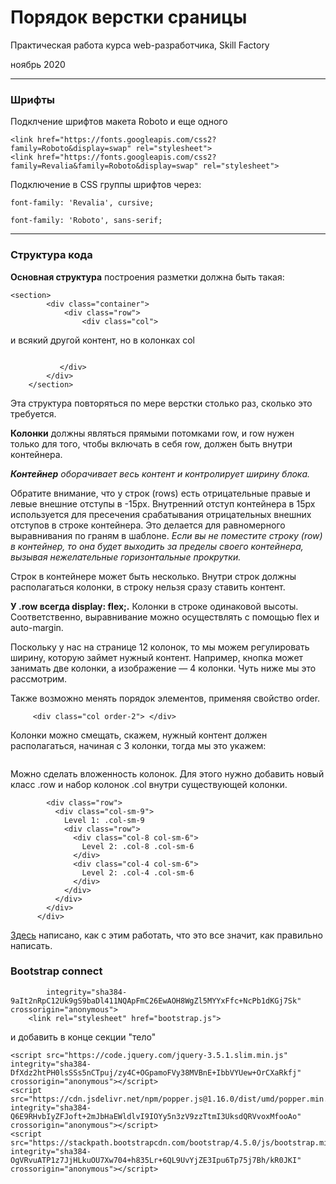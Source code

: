 # Порядок верстки сраницы

Практическая работа курса web-разработчика, Skill Factory

ноябрь 2020

---
### Шрифты

Подклчение шрифтов макета Roboto и еще одного

```<link rel="preconnect" href="https://fonts.gstatic.com"> 
<link href="https://fonts.googleapis.com/css2?family=Roboto&display=swap" rel="stylesheet">
<link href="https://fonts.googleapis.com/css2?family=Revalia&family=Roboto&display=swap" rel="stylesheet">
```

Подключение в CSS группы шрифтов через:

```font-family: 'Revalia', cursive;```

```font-family: 'Roboto', sans-serif;```

---
### Структура кода

**Основная структура** построения разметки должна быть такая:

```
<section>
        <div class="container">
            <div class="row">
                <div class="col">
```
и всякий другой контент, но в колонках col
```

           </div>
        </div>
    </section>
```
Эта структура повторяться по мере верстки столько раз, сколько это требуется.

**Колонки** должны являться прямыми потомками row, и row нужен только для того, чтобы включать в себя row, должен быть внутри контейнера. 

***Контейнер*** *оборачивает весь контент и контролирует ширину блока.*

Обратите внимание, что у строк (rows) есть отрицательные правые и левые внешние отступы в -15px. Внутренний отступ контейнера в 15px используется для пресечения срабатывания отрицательных внешних отступов в строке контейнера. Это делается для равномерного выравнивания по граням в шаблоне. *Если вы не поместите строку (row) в контейнер, то она будет выходить за пределы своего контейнера, вызывая нежелательные горизонтальные прокрутки.*

Строк в контейнере может быть несколько. Внутри строк должны располагаться колонки, в строку нельзя сразу ставить контент.

**У .row всегда display: flex;.** Колонки в строке одинаковой высоты. Соответственно, выравнивание можно осуществлять с помощью flex и auto-margin.

Поскольку у нас на странице 12 колонок, то мы можем регулировать ширину, которую займет нужный контент. Например, кнопка может занимать две колонки, а изображение — 4 колонки. Чуть ниже мы это рассмотрим.

Также возможно менять порядок элементов, применяя свойство order.

```<div class="col order-1"> </div>
     <div class="col order-2"> </div>
```

Колонки можно смещать, скажем, нужный контент должен располагаться, начиная с 3 колонки, тогда мы это укажем:

```<div class="col offset-2"></div>
```

Можно сделать вложенность колонок. Для этого нужно добавить новый класс .row и набор колонок .col внутри существующей колонки.

```<div class="container">
        <div class="row">
          <div class="col-sm-9">
            Level 1: .col-sm-9
            <div class="row">
              <div class="col-8 col-sm-6">
                Level 2: .col-8 .col-sm-6
              </div>
              <div class="col-4 col-sm-6">
                Level 2: .col-4 .col-sm-6
              </div>
            </div>
          </div>
        </div>
      </div>
```

[Здесь](https://bootstrap-4.ru/docs/4.5/layout/grid/#auto-layout-columns) написано, как с этим работать, что это все значит, как правильно написать.

### Bootstrap connect

```<link rel="stylesheet" href="https://stackpath.bootstrapcdn.com/bootstrap/4.5.0/css/bootstrap.min.css"
        integrity="sha384-9aIt2nRpC12Uk9gS9baDl411NQApFmC26EwAOH8WgZl5MYYxFfc+NcPb1dKGj7Sk" crossorigin="anonymous">
    <link rel="stylesheet" href="bootstrap.js">
```

и добавить в конце секции "тело"

```     <!-- JS, Popper.js, and jQuery -->
<script src="https://code.jquery.com/jquery-3.5.1.slim.min.js" integrity="sha384-DfXdz2htPH0lsSSs5nCTpuj/zy4C+OGpamoFVy38MVBnE+IbbVYUew+OrCXaRkfj" crossorigin="anonymous"></script>
<script src="https://cdn.jsdelivr.net/npm/popper.js@1.16.0/dist/umd/popper.min.js" integrity="sha384-Q6E9RHvbIyZFJoft+2mJbHaEWldlvI9IOYy5n3zV9zzTtmI3UksdQRVvoxMfooAo" crossorigin="anonymous"></script>
<script src="https://stackpath.bootstrapcdn.com/bootstrap/4.5.0/js/bootstrap.min.js" integrity="sha384-OgVRvuATP1z7JjHLkuOU7Xw704+h835Lr+6QL9UvYjZE3Ipu6Tp75j7Bh/kR0JKI" crossorigin="anonymous"></script>
```

